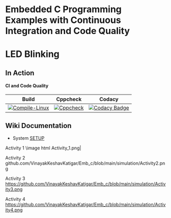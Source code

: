 # Embedded C Programming Examples with Continuous Integration and Code Quality

# LED Blinking 

## In Action


#### CI and Code Quality

|Build|Cppcheck|Codacy|
|:--:|:--:|:--:|
|[![Compile-Linux](https://github.com/VinayakKeshavKatigar/Emb_c/actions/workflows/Compile.yml/badge.svg)](https://github.com/VinayakKeshavKatigar/Emb_c/actions/workflows/Compile.yml)|[![Cppcheck](https://github.com/VinayakKeshavKatigar/Emb_c/actions/workflows/CodeQuality.yml/badge.svg)](https://github.com/VinayakKeshavKatigar/Emb_c/actions/workflows/CodeQuality.yml)|[![Codacy Badge](https://app.codacy.com/project/badge/Grade/073e1431e9bb4f529d7fab4213c53573)](https://www.codacy.com/gh/VinayakKeshavKatigar/Emb_c/dashboard?utm_source=github.com&amp;utm_medium=referral&amp;utm_content=VinayakKeshavKatigar/Emb_c&amp;utm_campaign=Badge_Grade)
## Wiki Documentation
* System [SETUP](https://github.com/Bharathgopal/Emb-C/wiki)

Activity 1
\image html Activity_1.png|

Activity 2
github.com/VinayakKeshavKatigar/Emb_c/blob/main/simulation/Activity2.png

Activity 3
https://github.com/VinayakKeshavKatigar/Emb_c/blob/main/simulation/Activity3.png

Activity 4
https://github.com/VinayakKeshavKatigar/Emb_c/blob/main/simulation/Activity4.png
